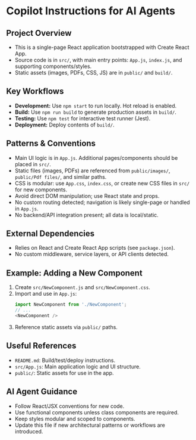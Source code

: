 # Copilot Instructions for AI Agents

## Project Overview
- This is a single-page React application bootstrapped with Create React App.
- Source code is in `src/`, with main entry points: `App.js`, `index.js`, and supporting components/styles.
- Static assets (images, PDFs, CSS, JS) are in `public/` and `build/`.

## Key Workflows
- **Development:** Use `npm start` to run locally. Hot reload is enabled.
- **Build:** Use `npm run build` to generate production assets in `build/`.
- **Testing:** Use `npm test` for interactive test runner (Jest).
- **Deployment:** Deploy contents of `build/`.

## Patterns & Conventions
- Main UI logic is in `App.js`. Additional pages/components should be placed in `src/`.
- Static files (images, PDFs) are referenced from `public/images/`, `public/Pdf files/`, and similar paths.
- CSS is modular: use `App.css`, `index.css`, or create new CSS files in `src/` for new components.
- Avoid direct DOM manipulation; use React state and props.
- No custom routing detected; navigation is likely single-page or handled in `App.js`.
- No backend/API integration present; all data is local/static.

## External Dependencies
- Relies on React and Create React App scripts (see `package.json`).
- No custom middleware, service layers, or API clients detected.

## Example: Adding a New Component
1. Create `src/NewComponent.js` and `src/NewComponent.css`.
2. Import and use in `App.js`:
   ```js
   import NewComponent from './NewComponent';
   // ...
   <NewComponent />
   ```
3. Reference static assets via `public/` paths.

## Useful References
- `README.md`: Build/test/deploy instructions.
- `src/App.js`: Main application logic and UI structure.
- `public/`: Static assets for use in the app.

## AI Agent Guidance
- Follow React/JSX conventions for new code.
- Use functional components unless class components are required.
- Keep styles modular and scoped to components.
- Update this file if new architectural patterns or workflows are introduced.
